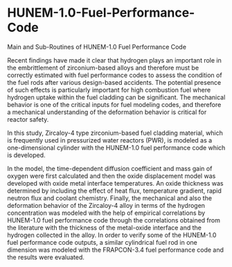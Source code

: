 # HUNEM-1.0-Fuel-Performance-Code
Main and Sub-Routines of HUNEM-1.0 Fuel Performance Code

Recent findings have made it clear that hydrogen plays an important role in the embrittlement of zirconium-based alloys and therefore must be correctly estimated with fuel performance codes to assess the condition of the fuel rods after various design-based accidents. The potential presence of such effects is particularly important for high combustion fuel where hydrogen uptake within the fuel cladding can be significant. The mechanical behavior is one of the critical inputs for fuel modeling codes, and therefore a mechanical understanding of the deformation behavior is critical for reactor safety.

In this study, Zircaloy-4 type zirconium-based fuel cladding material, which is frequently used in pressurized water reactors (PWR), is modeled as a one-dimensional cylinder with the HUNEM-1.0 fuel performance code which is developed. 

In the model, the time-dependent diffusion coefficient and mass gain of oxygen were first calculated and then the oxide displacement model was developed with oxide metal interface
temperatures. An oxide thickness was determined by including the effect of heat flux, temperature gradient, rapid neutron flux and coolant chemistry. Finally, the mechanical and also the deformation behavior of the Zircaloy-4 alloy in terms of the hydrogen concentration was modeled with the help of empirical correlations by HUNEM-1.0 fuel performance code through the correlations obtained from the literature with the thickness of the metal-oxide interface and the hydrogen collected in the alloy. In order to verify some of the HUNEM-1.0 fuel performance code outputs, a similar cylindrical fuel rod in one dimension was modeled with the FRAPCON-3.4 fuel performance code and the results were evaluated.
